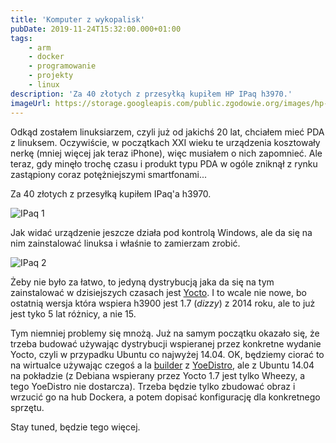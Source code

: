 ```yaml
---
title: 'Komputer z wykopalisk'
pubDate: 2019-11-24T15:32:00.000+01:00
tags:
    - arm
    - docker
    - programowanie
    - projekty
    - linux
description: 'Za 40 złotych z przesyłką kupiłem HP IPaq h3970.'
imageUrl: https://storage.googleapis.com/public.zgodowie.org/images/hp-ipaq-1.jpg
---
```


Odkąd zostałem linuksiarzem, czyli już od jakichś 20 lat, chciałem mieć PDA z linuksem. Oczywiście, w początkach XXI wieku te urządzenia kosztowały nerkę (mniej więcej jak teraz iPhone), więc musiałem o nich zapomnieć. Ale teraz, gdy minęło trochę czasu i produkt typu PDA w ogóle zniknął z rynku zastąpiony coraz potężniejszymi smartfonami...

Za 40 złotych z przesyłką kupiłem IPaq'a h3970.

![IPaq 1](https://storage.googleapis.com/public.zgodowie.org/images/hp-ipaq-1.jpg 'Nocny IPaq')

Jak widać urządzenie jeszcze działa pod kontrolą Windows, ale da się na nim zainstalować linuksa i właśnie to zamierzam zrobić.

![IPaq 2](https://storage.googleapis.com/public.zgodowie.org/images/hp-ipaq-2.jpg 'Jeszcze jedno zdjęcie IPaq-a')

Żeby nie było za łatwo, to jedyną dystrybucją jaka da się na tym zainstalować w dzisiejszych czasach jest [Yocto](https://www.yoctoproject.org/). I to wcale nie nowe, bo ostatnią wersja która wspiera h3900 jest 1.7 (_dizzy_) z 2014 roku, ale to już jest tyko 5 lat różnicy, a nie 15.

Tym niemniej problemy się mnożą. Już na samym początku okazało się, że trzeba budować używając dystrybucji wspieranej przez konkretne wydanie Yocto, czyli w przypadku Ubuntu co najwyżej 14.04. OK, będziemy ciorać to na wirtualce używając czegoś a la [builder](https://github.com/YoeDistro/docker-yoe-build) z [YoeDistro](https://github.com/YoeDistro/yoe-distro), ale z Ubuntu 14.04 na pokładzie (z Debiana wspierany przez Yocto 1.7 jest tylko Wheezy, a tego YoeDistro nie dostarcza). Trzeba będzie tylko zbudować obraz i wrzucić go na hub Dockera, a potem dopisać konfigurację dla konkretnego sprzętu.

Stay tuned, będzie tego więcej.
